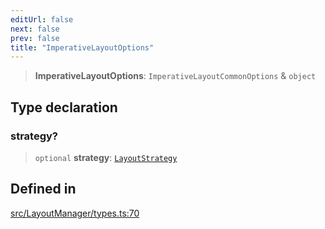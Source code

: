 ```yaml
---
editUrl: false
next: false
prev: false
title: "ImperativeLayoutOptions"
---
```


> **ImperativeLayoutOptions**: `ImperativeLayoutCommonOptions` & `object`

## Type declaration

### strategy?

> `optional` **strategy**: [`LayoutStrategy`](/api/classes/layoutstrategy/)

## Defined in

[src/LayoutManager/types.ts:70](https://github.com/fabricjs/fabric.js/blob/5c1240d8b4662e45868dd33f385f941de21c8e9c/src/LayoutManager/types.ts#L70)
